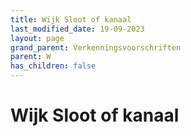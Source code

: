 ```yaml
---
title: Wijk Sloot of kanaal
last_modified_date: 19-09-2023
layout: page
grand_parent: Verkenningsvoorschriften
parent: W
has_children: false
---
```


Wijk Sloot of kanaal
====================

